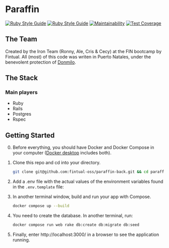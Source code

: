# Paraffin

[![Ruby Style Guide](https://img.shields.io/badge/code_style-rubocop-brightgreen.svg)](https://github.com/rubocop/rubocop) [![Ruby Style Guide](https://img.shields.io/badge/code_style-community-brightgreen.svg)](https://rubystyle.guide)
[![Maintainability](https://api.codeclimate.com/v1/badges/a8924cfe1a51fd8463d7/maintainability)](https://codeclimate.com/github/rtichauerv/paraffin/maintainability) [![Test Coverage](https://api.codeclimate.com/v1/badges/a8924cfe1a51fd8463d7/test_coverage)](https://codeclimate.com/github/rtichauerv/paraffin/test_coverage)

## The Team

Created by the Iron Team (Ronny, Ale, Cris & Cecy) at the FIN bootcamp by Fintual.
All (most) of this code was writen in Puerto Natales, under the benevolent protection of [Donmilo](http://donmilo.cl/).

## The Stack

### Main players

- Ruby
- Rails
- Postgres
- Rspec

## Getting Started

0. Before everything, you should have Docker and Docker Compose in your computer ([Docker desktop](https://docs.docker.com/desktop/install/mac-install/) includes both).

1. Clone this repo and cd into your directory.

   ```sh
   git clone git@github.com:fintual-oss/paraffin-back.git && cd paraffin-back
   ```

2. Add a .env file with the actual values of the environment variables found in the `.env.template` file:

3. In another terminal window, build and run your app with Compose.

   ```sh
   docker compose up --build
   ```

4. You need to create the database. In another terminal, run:

   ```sh
   docker compose run web rake db:create db:migrate db:seed
   ```

5. Finally, enter http://localhost:3000/ in a browser to see the application running.
